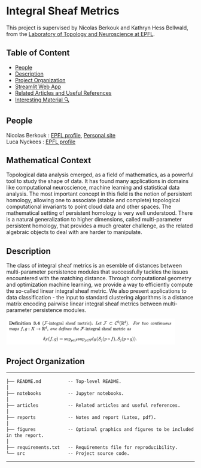 # Integral Sheaf Metrics

This project is supervised by Nicolas Berkouk and Kathryn Hess Bellwald, from the [Laboratory of Topology and Neuroscience at EPFL](https://www.epfl.ch/labs/hessbellwald-lab/).

## Table of Content

* [People](#people)
* [Description](#description)
* [Project Organization](#project-organization)
* [Streamlit Web App](#streamlit)
* [Related Articles and Useful References](#refs)
* [Interesting Material 🔍](#material)

## People

Nicolas Berkouk : [EPFL profile](https://people.epfl.ch/nicolas.berkouk), [Personal site](https://nberkouk.github.io/)<br />
Luca Nyckees : [EPFL profile](https://people.epfl.ch/luca.nyckees)

## Mathematical Context

Topological data analysis emerged, as a field of mathematics, as a powerful tool to study the shape of data. It has found many applications in domains like computational neuroscience, machine learning and statistical data analysis. The most important concept in this field is the notion of persistent homology, allowing one to associate (stable and complete) topological computational invariants to point cloud data and other spaces. The mathematical setting of persistent homology is very well understood. There is a natural generalization to higher dimensions, called multi-parameter persistent homology, that provides a much greater challenge, as the related algebraic objects to deal with are harder to manipulate.

## Description

The class of integral sheaf metrics is an esemble of distances between multi-parameter persistence modules that successfully tackles the issues encountered with the matching distance. Through computational geometry and optimization machine learning, we provide a way to efficiently compute the so-called linear integral sheaf metric. We also present applications to data classification - the input to standard clustering algorithms is a distance matrix encoding pairwise linear integral sheaf metrics between multi-parameter persistence modules. 

<img width="450" alt="figure" src="https://github.com/LucaNyckees/sheaf_metric/blob/main/def_ISM.png" width="100">



## Project Organization
------------

    ├── README.md          -- Top-level README.
    │
    ├── notebooks          -- Jupyter notebooks.
    │
    ├── articles           -- Related articles and useful references.
    │
    ├── reports            -- Notes and report (Latex, pdf).
    │ 
    ├── figures            -- Optional graphics and figures to be included in the report.
    │
    ├── requirements.txt   -- Requirements file for reproducibility.
    └── src                -- Project source code.
   
--------
